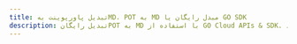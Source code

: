 ---title: تبدیل پاورپوینت بهMD، POT به MD مبدل رایگان یا GO SDKdescription: تبدیل رایگانPOT به MD با استفاده از GO Cloud APIs & SDK. همچنین اسناد Microsoft PowerPoint را در Cloud ایجاد، ویرایش و رندر کنید.---